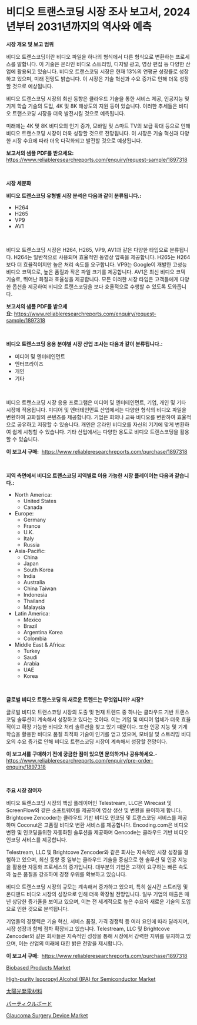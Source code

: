 <p><h1>비디오 트랜스코딩 시장 조사 보고서, 2024년부터 2031년까지의 역사와 예측</h1></p><p><strong>시장 개요 및 보고 범위</strong></p>
<p><p>비디오 트랜스코딩이란 비디오 파일을 하나의 형식에서 다른 형식으로 변환하는 프로세스를 말합니다. 이 기술은 온라인 비디오 스트리밍, 디지털 광고, 영상 편집 등 다양한 산업에 활용되고 있습니다. 비디오 트랜스코딩 시장은 현재 13%의 연평균 성장률로 성장하고 있으며, 미래 전망도 밝습니다. 이 시장은 기술 혁신과 수요 증가로 인해 더욱 성장할 것으로 예상됩니다.</p><p>비디오 트랜스코딩 시장의 최신 동향은 클라우드 기술을 통한 서비스 제공, 인공지능 및 기계 학습 기술의 도입, 4K 및 8K 해상도의 지원 등이 있습니다. 이러한 추세들은 비디오 트랜스코딩 시장을 더욱 발전시킬 것으로 예측됩니다.</p><p>미래에는 4K 및 8K 비디오의 인기 증가, 모바일 및 스마트 TV의 보급 확대 등으로 인해 비디오 트랜스코딩 시장이 더욱 성장할 것으로 전망됩니다. 이 시장은 기술 혁신과 다양한 시장 수요에 따라 더욱 다각화되고 발전할 것으로 예상됩니다.</p></p>
<p><strong>보고서의 샘플 PDF를 받으세요:</strong> <a href="https://www.reliableresearchreports.com/enquiry/request-sample/1897318">https://www.reliableresearchreports.com/enquiry/request-sample/1897318</a></p>
<p>&nbsp;</p>
<p><strong>시장 세분화</strong></p>
<p><strong>비디오 트랜스코딩 유형별 시장 분석은 다음과 같이 분류됩니다.:</strong></p>
<p><ul><li>H264</li><li>H265</li><li>VP9</li><li>AV1</li></ul></p>
<p>&nbsp;</p>
<p><p>비디오 트랜스코딩 시장은 H264, H265, VP9, AV1과 같은 다양한 타입으로 분류됩니다. H264는 일반적으로 사용되며 효율적인 동영상 압축을 제공합니다. H265는 H264보다 더 효율적이지만 높은 처리 속도를 요구합니다. VP9는 Google이 개발한 고성능 비디오 코덱으로, 높은 품질과 작은 파일 크기를 제공합니다. AV1은 최신 비디오 코덱 기술로, 뛰어난 화질과 효율성을 제공합니다. 모든 이러한 시장 타입은 고객들에게 다양한 옵션을 제공하여 비디오 트랜스코딩을 보다 효율적으로 수행할 수 있도록 도와줍니다.</p></p>
<p><strong>보고서의 샘플 PDF를 받으세요:</strong>&nbsp;<a href="https://www.reliableresearchreports.com/enquiry/request-sample/1897318">https://www.reliableresearchreports.com/enquiry/request-sample/1897318</a></p>
<p>&nbsp;</p>
<p><strong> 비디오 트랜스코딩 응용 분야별 시장 산업 조사는 다음과 같이 분류됩니다.:</strong></p>
<p><ul><li>미디어 및 엔터테인먼트</li><li>엔터프라이즈</li><li>개인</li><li>기타</li></ul></p>
<p>&nbsp;</p>
<p><p>비디오 트랜스코딩 시장 응용 프로그램은 미디어 및 엔터테인먼트, 기업, 개인 및 기타 시장에 적용됩니다. 미디어 및 엔터테인먼트 산업에서는 다양한 형식의 비디오 파일을 변환하여 고화질의 콘텐츠를 제공합니다. 기업은 회의나 교육 비디오를 변환하여 효율적으로 공유하고 저장할 수 있습니다. 개인은 온라인 비디오를 자신의 기기에 맞게 변환하여 쉽게 시청할 수 있습니다. 기타 산업에서는 다양한 용도로 비디오 트랜스코딩을 활용할 수 있습니다.</p></p>
<p><strong>이 보고서 구매:</strong>&nbsp; <a href="https://www.reliableresearchreports.com/purchase/1897318">https://www.reliableresearchreports.com/purchase/1897318</a></p>
<p>&nbsp;</p>
<p><strong>지역 측면에서 비디오 트랜스코딩 지역별로 이용 가능한 시장 플레이어는 다음과 같습니다.:</strong></p>
<p><ul>
    <li>
        North America:
        <ul>
            <li>United States</li>
            <li>Canada</li>
        </ul>
    </li>
    <li>
        Europe:
        <ul>
            <li>Germany</li>
            <li>France</li>
            <li>U.K.</li>
            <li>Italy</li>
            <li>Russia</li>
        </ul>
    </li>
    <li>
        Asia-Pacific:
        <ul>
            <li>China</li>
            <li>Japan</li>
            <li>South Korea</li>
            <li>India</li>
            <li>Australia</li>
            <li>China Taiwan</li>
            <li>Indonesia</li>
            <li>Thailand</li>
            <li>Malaysia</li>
        </ul>
    </li>
    <li>
        Latin America:
        <ul>
            <li>Mexico</li>
            <li>Brazil</li>
            <li>Argentina Korea</li>
            <li>Colombia</li>
        </ul>
    </li>
    <li>
        Middle East & Africa:
        <ul>
            <li>Turkey</li>
            <li>Saudi</li>
            <li>Arabia</li>
            <li>UAE</li>
            <li>Korea</li>
        </ul>
    </li>
    </ul></p>
<p>&nbsp;</p>
<p><strong>글로벌 비디오 트랜스코딩 의 새로운 트렌드는 무엇입니까? 시장?</strong></p>
<p><p>글로벌 비디오 트랜스코딩 시장의 도출 및 현재 트렌드 중 하나는 클라우드 기반 트랜스코딩 솔루션이 계속해서 성장하고 있다는 것이다. 이는 기업 및 미디어 업체가 더욱 효율적이고 확장 가능한 비디오 처리 솔루션을 찾고 있기 때문이다. 또한 인공 지능 및 기계 학습을 활용한 비디오 품질 최적화 기술이 인기를 얻고 있으며, 모바일 및 스트리밍 비디오의 수요 증가로 인해 비디오 트랜스코딩 시장이 계속해서 성장할 전망이다.</p></p>
<p><strong>이 보고서를 구매하기 전에 궁금한 점이 있으면 문의하거나 공유하세요.</strong>- <a href="https://www.reliableresearchreports.com/enquiry/pre-order-enquiry/1897318">https://www.reliableresearchreports.com/enquiry/pre-order-enquiry/1897318</a></p>
<p>&nbsp;</p>
<p><strong>주요 시장 참여자</strong></p>
<p><p>비디오 트랜스코딩 시장의 핵심 플레이어인 Telestream, LLC은 Wirecast 및 ScreenFlow와 같은 소프트웨어를 제공하여 영상 생산 및 변환을 용이하게 합니다. Brightcove Zencoder는 클라우드 기반 비디오 인코딩 및 트랜스코딩 서비스를 제공하며 Coconut은 고품질 비디오 변환 서비스를 제공합니다. Encoding.com은 비디오 변환 및 인코딩을위한 자동화된 솔루션을 제공하며 Qencode는 클라우드 기반 비디오 인코딩 서비스를 제공합니다.</p><p>Telestream, LLC 및 Brightcove Zencoder와 같은 회사는 지속적인 시장 성장을 경험하고 있으며, 최신 동향 중 일부는 클라우드 기술을 중심으로 한 솔루션 및 인공 지능을 활용한 자동화 프로세스의 증가입니다. 대부분의 기업은 고객이 요구하는 빠른 속도와 높은 품질을 강조하여 경쟁 우위를 확보하고 있습니다.</p><p>비디오 트랜스코딩 시장의 규모는 계속해서 증가하고 있으며, 특히 실시간 스트리밍 및 온디맨드 비디오 시장의 성장으로 인해 더욱 확장될 전망입니다. 일부 기업의 매출은 매년 상당한 증가율을 보이고 있으며, 이는 전 세계적으로 높은 수요와 새로운 기술의 도입으로 인한 것으로 분석됩니다.</p><p>기업들의 경쟁력은 기술 혁신, 서비스 품질, 가격 경쟁력 등 여러 요인에 따라 달라지며, 시장 성장과 함께 점차 확장되고 있습니다. Telestream, LLC 및 Brightcove Zencoder와 같은 회사들은 지속적인 성장을 통해 시장에서 강력한 지위를 유지하고 있으며, 이는 산업의 미래에 대한 밝은 전망을 제시합니다.</p></p>
<p><strong>이 보고서 구매:</strong>&nbsp;&nbsp;<a href="https://www.reliableresearchreports.com/purchase/1897318">https://www.reliableresearchreports.com/purchase/1897318</a></p>
<p><p><a href="https://cat-emmental-94b.notion.site/Biobased-Products-Market-Size-Focuses-on-Market-Dynamics-In-Depth-Analysis-and-Future-Projections-o-ca34097f33e44aa496e35084432af28d">Biobased Products Market</a></p><p><a href="https://silk-columnist-571.notion.site/High-purity-Isopropyl-Alcohol-IPA-for-Semiconductor-Market-Share-Market-New-Trends-Analysis-Repo-cb77e44259094a13b89279200a87dccd">High-purity Isopropyl Alcohol (IPA) for Semiconductor Market</a></p><p><a href="https://github.com/hwbcz413288296/Market-Research-Report-List-1/blob/main/7571448187000.md">太陽光発電材料</a></p><p><a href="https://github.com/efcvopdgkdx128/Market-Research-Report-List-1/blob/main/1950990186999.md">パーティクルボード</a></p><p><a href="https://github.com/Chiragrp22/Market-Research-Report-List-3/blob/main/glaucoma-surgery-device-market.md">Glaucoma Surgery Device Market</a></p></p>
